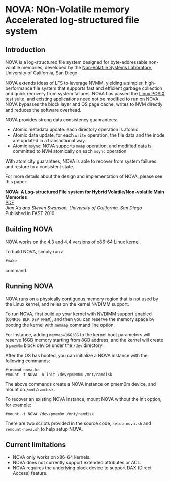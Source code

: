 # NOVA: NOn-Volatile memory Accelerated log-structured file system

## Introduction
NOVA is a log-structured file system designed for byte-addressable non-volatile memories, developed by
the [Non-Volatile Systems Laboratory][NVSL], University of California, San Diego.

NOVA extends ideas of LFS to leverage NVMM, yielding a simpler, high-performance file system that supports fast and efficient garbage collection and quick recovery from system failures.
NOVA has passed the [Linux POSIX test suite][POSIXtest], and existing applications need not be modified to run on NOVA. NOVA bypasses the block layer and OS page cache, writes to NVM directly and reduces the software overhead.

NOVA provides strong data consistency guanrantees:

* Atomic metadata update: each directory operation is atomic.
* Atomic data update; for each `write` operation, the file data and the inode are updated in a transactional way.
* Atomic `msync`: NOVA supports `mmap` operation, and modified data is committed to NVM atomically on each `msync` operation.

With atomicity guarantees, NOVA is able to recover from system failures and restore to a consistent state.

For more details about the design and implementation of NOVA, please see this paper:

**NOVA: A Log-structured File system for Hybrid Volatile/Non-volatile Main Memories**<br>
[PDF](http://cseweb.ucsd.edu/~swanson/papers/FAST2016NOVA.pdf)<br>
*Jian Xu and Steven Swanson, University of California, San Diego*<br>
Published in FAST 2016

## Building NOVA
NOVA works on the 4.3 and 4.4 versions of x86-64 Linux kernel.

To build NOVA, simply run a

~~~
#make
~~~

command.

## Running NOVA
NOVA runs on a physically contiguous memory region that is not used by the Linux kernel, and relies on the kernel NVDIMM support.

To run NOVA, first build up your kernel with NVDIMM support enabled (`CONFIG_BLK_DEV_PMEM`), and then you can
reserve the memory space by booting the kernel with `memmap` command line option.

For instance, adding `memmap=16G!8G` to the kernel boot parameters will reserve 16GB memory starting from 8GB address, and the kernel will create a `pmem0m` block device under the `/dev` directory.

After the OS has booted, you can initialize a NOVA instance with the following commands:


~~~
#insmod nova.ko
#mount -t NOVA -o init /dev/pmem0m /mnt/ramdisk
~~~

The above commands create a NOVA instance on pmem0m device, and mount on `/mnt/ramdisk`.

To recover an existing NOVA instance, mount NOVA without the init option, for example:

~~~
#mount -t NOVA /dev/pmem0m /mnt/ramdisk
~~~

There are two scripts provided in the source code, `setup-nova.sh` and `remount-nova.sh` to help setup NOVA.

## Current limitations

* NOVA only works on x86-64 kernels.
* NOVA does not currently support extended attributes or ACL.
* NOVA requires the underlying block device to support DAX (Direct Access) feature.

[NVSL]: http://nvsl.ucsd.edu/ "http://nvsl.ucsd.edu"
[POSIXtest]: http://www.tuxera.com/community/posix-test-suite/ 
